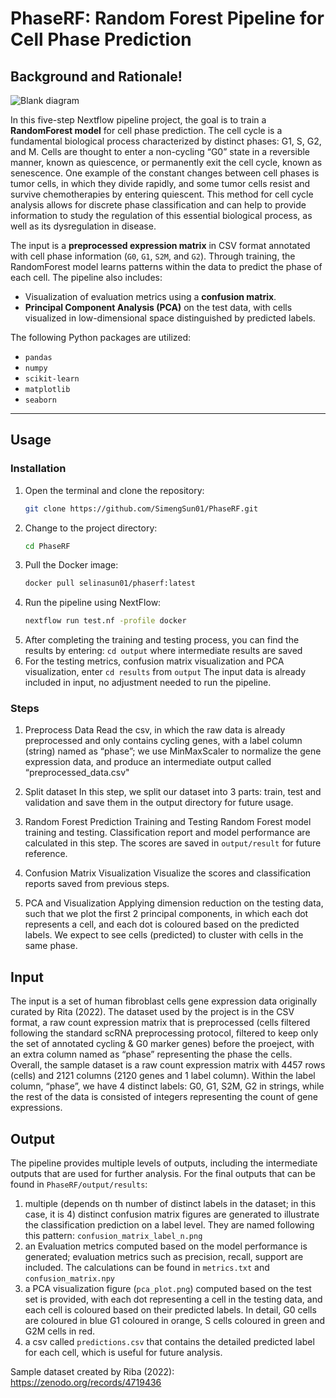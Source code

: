# **PhaseRF: Random Forest Pipeline for Cell Phase Prediction**

## **Background and Rationale**!

![Blank diagram](https://github.com/user-attachments/assets/1e042a7d-cad4-476a-bc9f-bc65489b2724)


In this five-step Nextflow pipeline project, the goal is to train a **RandomForest model** for cell phase prediction. The cell cycle is a fundamental biological process characterized by distinct phases: G1, S, G2, and M. Cells are thought to enter a non-cycling “G0” state in a reversible manner, known as quiescence, or permanently exit the cell cycle, known as senescence. One example of the constant changes between cell phases is tumor cells, in which they divide rapidly, and some tumor cells resist and survive chemotherapies by entering quiescent. This method for cell cycle analysis allows for discrete phase classification and can help to provide information to study the regulation of this essential biological process, as well as its dysregulation in disease.

The input is a **preprocessed expression matrix** in CSV format annotated with cell phase information (`G0`, `G1`, `S2M`, and `G2`). Through training, the RandomForest model learns patterns within the data to predict the phase of each cell. The pipeline also includes:

- Visualization of evaluation metrics using a **confusion matrix**.
- **Principal Component Analysis (PCA)** on the test data, with cells visualized in low-dimensional space distinguished by predicted labels.

The following Python packages are utilized:

- `pandas`
- `numpy`
- `scikit-learn`
- `matplotlib`
- `seaborn`

---

## **Usage**

### **Installation**
1. Open the terminal and clone the repository:
   ```bash
   git clone https://github.com/SimengSun01/PhaseRF.git
2. Change to the project directory:
   ```bash
   cd PhaseRF
3. Pull the Docker image:
   ```bash
   docker pull selinasun01/phaserf:latest
4. Run the pipeline using NextFlow:
   ```bash
   nextflow run test.nf -profile docker
5. After completing the training and testing process, you can find the results by entering: `cd output` where intermediate results are saved
6. For the testing metrics, confusion matrix visualization and PCA visualization, enter `cd results` from `output`
The input data is already included in input, no adjustment needed to run the pipeline.


### **Steps**
1. Preprocess Data
   Read the csv, in which the raw data is already preprocessed and only contains cycling genes, with a label column (string) named as “phase”; we use MinMaxScaler to normalize the gene expression data, and produce an intermediate output called “preprocessed_data.csv"

2. Split dataset
   In this step, we split our dataset into 3 parts: train, test and validation and save them in the output directory for future usage.

3. Random Forest Prediction Training and Testing
   Random Forest model training and testing. Classification report and model performance are calculated in this step. The scores are saved in `output/result` for future reference.

5. Confusion Matrix Visualization
   Visualize the scores and classification reports saved from previous steps.
   
7. PCA and Visualization
   Applying dimension reduction on the testing data, such that we plot the first 2 principal components, in which each dot represents a cell, and each dot is coloured based on the predicted labels. We expect to see cells (predicted) to cluster with cells in the same phase.

## **Input**
The input is a set of human fibroblast cells gene expression data originally curated by Rita (2022). The dataset used by the project is in the CSV format, a raw count expression matrix that is preprocessed (cells filtered following the standard scRNA preprocessing protocol, filtered to keep only the set of annotated cycling & G0 marker genes) before the proeject, with an extra column named as “phase” representing the phase the cells. 
Overall, the sample dataset is a raw count expression matrix with 4457 rows (cells) and 2121 columns (2120 genes and 1 label column). Within the label column, “phase”, we have 4 distinct labels: G0, G1, S2M, G2 in strings, while the rest of the data is consisted of integers representing the count of gene expressions. 


## **Output**
The pipeline provides multiple levels of outputs, including the intermediate outputs that are used for further analysis. For the final outputs that can be found in `PhaseRF/output/results`:
1. multiple (depends on th number of distinct labels in the dataset; in this case, it is 4) distinct confusion matrix figures are generated to illustrate the classification prediction on a label level. They are named following this pattern: `confusion_matrix_label_n.png`
2. an Evaluation metrics computed based on the model performance is generated; evaluation metrics such as precision, recall, support are included. The calculations can be found in `metrics.txt` and `confusion_matrix.npy`
3. a PCA visualization figure (`pca_plot.png`) computed based on the test set is provided, with each dot representing a cell in the testing data, and each cell is coloured based on their predicted labels. In detail, G0 cells are coloured in blue G1 coloured in orange, S cells coloured in green and G2M cells in red.
4. a csv called `predictions.csv` that contains the detailed predicted label for each cell, which is useful for future analysis.

Sample dataset created by Riba (2022): https://zenodo.org/records/4719436

